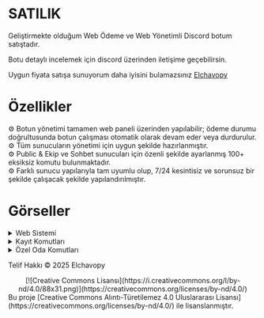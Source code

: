 # SATILIK

Geliştirmekte olduğum Web Ödeme ve Web Yönetimli Discord botum satıştadır.

Botu detaylı incelemek için discord üzerinden iletişime geçebilirsin.

Uygun fiyata satışa sunuyorum daha iyisini bulamazsınız <a href="http://discord.com/users/1067476859933179954">Elchavopy</a>
# Özellikler
⚙️ Botun yönetimi tamamen web paneli üzerinden yapılabilir; ödeme durumu doğrultusunda botun çalışması otomatik olarak devam eder veya durdurulur.<br>
⚙️ Tüm sunucuların yönetimi için uygun şekilde hazırlanmıştır.<br>
⚙️ Public & Ekip ve Sohbet sunucuları için özenli şekilde ayarlanmış 100+ eksiksiz komutu bulunmaktadır.<br>
⚙️ Farklı sunucu yapılarıyla tam uyumlu olup, 7/24 kesintisiz ve sorunsuz bir şekilde çalışacak şekilde yapılandırılmıştır.
# Görseller
<details>
<summary>Web Sistemi</summary>
![image](https://github.com/user-attachments/assets/a30447e9-e2e1-4787-aa07-5e1662a7c748)
![image](https://github.com/user-attachments/assets/c9b828d4-fc45-4f9a-a8f4-163038db9540)
![image](https://github.com/user-attachments/assets/80770e96-e739-4f99-bb7e-54e0fee75727)
![image](https://github.com/user-attachments/assets/2f361e50-f44f-48a1-a927-0f6f3594df8c)
![image](https://github.com/user-attachments/assets/11814d4a-7a5b-41c2-ac22-4af58198784a)
![image](https://github.com/user-attachments/assets/0c262033-0a81-4032-9af1-62165772c254)
![image](https://github.com/user-attachments/assets/c0774c71-e60f-44a3-9949-d2e50440477d)
</details>
<details>
<summary>Kayıt Komutları</summary>
![image](https://github.com/user-attachments/assets/f4d491cf-16e6-4a01-b254-b6ee6502cb64)
![image](https://github.com/user-attachments/assets/b2400c65-6fbb-499d-8c03-c1e2099b6b7d)
![image](https://github.com/user-attachments/assets/2ebcc655-4d76-4e6e-aab0-1057a99848c3)
![image](https://github.com/user-attachments/assets/1d2a8f92-d2c2-4300-bb54-31b007adc642)
</details>
<details>
<summary>Özel Oda Komutları</summary>
![image](https://github.com/user-attachments/assets/c611288f-dfee-4354-a179-7c6a0f4720cb)
</details>

Telif Hakkı © 2025 Elchavopy<br>
<center>[![Creative Commons Lisansı](https://i.creativecommons.org/l/by-nd/4.0/88x31.png)](https://creativecommons.org/licenses/by-nd/4.0/)<br></center>
Bu proje [Creative Commons Alıntı-Türetilemez 4.0 Uluslararası Lisansı](https://creativecommons.org/licenses/by-nd/4.0/) ile lisanslanmıştır.
